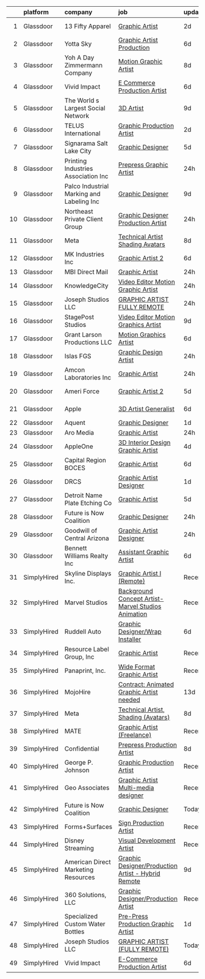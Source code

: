 

|    | platform    | company                                    | job                                                                                                                                                                                                                                                                                                                                                                                                                                                                                                                                                                                                                                                                                                                                                                                                                                                                                                                                                                                                                                                                                                                                                                                                                                                                                                                                                                                                                                                                     | update_time   | location            |
|---:|:------------|:-------------------------------------------|:------------------------------------------------------------------------------------------------------------------------------------------------------------------------------------------------------------------------------------------------------------------------------------------------------------------------------------------------------------------------------------------------------------------------------------------------------------------------------------------------------------------------------------------------------------------------------------------------------------------------------------------------------------------------------------------------------------------------------------------------------------------------------------------------------------------------------------------------------------------------------------------------------------------------------------------------------------------------------------------------------------------------------------------------------------------------------------------------------------------------------------------------------------------------------------------------------------------------------------------------------------------------------------------------------------------------------------------------------------------------------------------------------------------------------------------------------------------------|:--------------|:--------------------|
|  1 | Glassdoor   | 13 Fifty Apparel                           | [Graphic Artist](https://www.glassdoor.com/partner/jobListing.htm?pos=124&ao=1136043&s=58&guid=000001831bf28a6d9d6555ea29ccbc69&src=GD_JOB_AD&t=SR&vt=w&ea=1&cs=1_1720d9ca&cb=1662621223875&jobListingId=1008119157105&jrtk=3-0-1gcdv52kg2jq4001-1gcdv52l1i3b1800-338eeb4c910c6ee6-)                                                                                                                                                                                                                                                                                                                                                                                                                                                                                                                                                                                                                                                                                                                                                                                                                                                                                                                                                                                                                                                                                                                                                                                    | 2d            | West Palm Beach, FL |
|  2 | Glassdoor   | Yotta Sky                                  | [Graphic Artist   Production ](https://www.glassdoor.com/partner/jobListing.htm?pos=106&ao=1110586&s=58&guid=000001831bf28a6d9d6555ea29ccbc69&src=GD_JOB_AD&t=SR&vt=w&ea=1&cs=1_4fba8f82&cb=1662621223873&jobListingId=1008111191652&cpc=B576E40E3A51D23B&jrtk=3-0-1gcdv52kg2jq4001-1gcdv52l1i3b1800-1df08da2a602082f--6NYlbfkN0AY4guaBc_odNxnJHTncvfwFu86WvDwtbc_K-gSZc1x5NPDcKz_OCFYfMJhKgLr49Gmr7utCPM6ZXPL8ZqpICZgWKNKvMuh_9Ll_aQV8mwfGJdMINyHY2DeaDQ4WSgowsfQ_5y69jAmMEADRjAvO8rHKy9nL9udzcpXx-gZT3C4g_3Tyt0q7V3BtestkVveP0hABlD7iflmk5tNR1pEop-6C2HlVsLLBzfjasxhnk91k_QBFewpngyeEWke4YeMzqAR4tphE0T_OdquTTXo2LbC_yPkTF5NtUO8FxEoIVCD3y_QyRJ76iisjZBDpfxXT3sbU_qn7qIc8ioWxZpMbO9u--Jhn_Pq7hLx84vcjPbYojgG-R4FMlSlDha05T-vzq3aH63IVgmGdM2TYBFP5THNSET2O9sBJxLQqSfBdu3INFOcULUHvo04P58PTpV19xUfrEWaD7AJ4wU3D_HsRKGzBfeEsPu45apguMuuoCvGOAGFT_6_wQZm9ocFbl4XkOovMZ-iH4fAug%3D%3D)                                                                                                                                                                                                                                                                                                                                                                                                                                                                                                                                                                                     | 6d            | San Juan, PR        |
|  3 | Glassdoor   | Yoh  A Day   Zimmermann Company            | [Motion Graphic Artist](https://www.glassdoor.com/partner/jobListing.htm?pos=118&ao=1110586&s=58&guid=000001831bf28a6d9d6555ea29ccbc69&src=GD_JOB_AD&t=SR&vt=w&ea=1&cs=1_217619bd&cb=1662621223875&jobListingId=1008104450000&cpc=56C4EA4A1A191A49&jrtk=3-0-1gcdv52kg2jq4001-1gcdv52l1i3b1800-d51fac1d690b7e00--6NYlbfkN0Ae6Qmv8rNb3d5rEsMPL_plhvilYeiJERi7JqghURwQ9bq2mHgMGRGP2iYP1nqVQ_AcuO8YB_ce7mvR5T2LH_9Zr-f5wtW2vKfcumYr7VOigM5um3n2l2sXwckjtNlLSoI6uTsLXECnyJT5AzXLxrVsmtwhl1j5tJ-9PK4Ktv6HI3qwtZxF0KctSd1PTnJsHivxFcROfSiLpUzSZrFl9LuhwLVv8nNARj1U1oRa5m5pUACGiqiXPdXc2YdZ5D4LNH-8qhwlF3xU2jiTRl7Bz4drsZzNVww1YeW2SifD9_Pja224CQ48qI2ysqudNfeuDJoX_TxvaR-V6gimQzluGElxdOcu2cVTiKZuYSUn2LbSPhpVw9eT52l2Xo05EH2ESS8EMdvIjBmCxM8qQ6xcEkMIHZY9cfA3U5vqrlm8GUL25R-0ypVTVs35fTQ5ej-dxHxO0XEgVYZYcN2ENcqDxhAcHuFKl728YooUNZbCr8rxwA%3D%3D)                                                                                                                                                                                                                                                                                                                                                                                                                                                                                                                                                                                                                            | 8d            | Remote              |
|  4 | Glassdoor   | Vivid Impact                               | [E Commerce Production Artist](https://www.glassdoor.com/partner/jobListing.htm?pos=115&ao=1110586&s=58&guid=000001831bf28a6d9d6555ea29ccbc69&src=GD_JOB_AD&t=SR&vt=w&ea=1&cs=1_30d8527a&cb=1662621223874&jobListingId=1008111643687&cpc=B570179B49F70162&jrtk=3-0-1gcdv52kg2jq4001-1gcdv52l1i3b1800-e1b27191c5d2c043--6NYlbfkN0Ci8afuDq6TBVV_gNTAvMyDceqWc2qfNnmvqrxCCqZIPikPTv7uB7bbSO0jjcGIjTf_ezqQRpiekaT5ewhlUTFXhjj1huygv2RiPc3HioROm7HgUS5K5nqXl5gfuur8mZYLq16ibin3q819ys4-pjHGangwHjxjqi80f5Vw3K7Eiohf1KHei1O7A5zqn8Zi1ePoTGzVEIejzcxS9sEem8P2dSsif1smwFemeHWX4cl3htw0HtBkLO2ufMMZo2Um65FLqzFNCtdj2jqjNo7Y8xNGPntp4dm5Z_TGqNPb1iFksTkrOXTCI8Kn3Lh4ViXkct5Vh5QmSCU3cd_Q19OctCcqxaJVBWsWfNsIXas4HAS0DVqJ-jfxmuyOPEbzQxCTeKnsBWspbjha_V5mvmOIM-vl1jXEKZYAPXghffxy_wUDrHknwIl6CHS4SvsiKA4a-B8kic4T71owPi35uYsjsNS63cn9yUrVJfEDKjJHAZnFaK6MYjFO_B1Vm_wZ0l6fGxVexaYWethiwkcGRkFbS1I2VkzRY2Q3lOivnBYoGK3J7Z9iS2ggNFCWYBwfoMt_DS9rAVdt76u52HASG72FaXYi_D-I4IPGAIjBI8Gl9zlPDGU15Es9nK0f)                                                                                                                                                                                                                                                                                                                                                                                                                                                                                 | 6d            | Louisville, KY      |
|  5 | Glassdoor   | The World s Largest Social Network         | [3D Artist](https://www.glassdoor.com/partner/jobListing.htm?pos=120&ao=1110586&s=58&guid=000001831bf28a6d9d6555ea29ccbc69&src=GD_JOB_AD&t=SR&vt=w&ea=1&cs=1_7109da80&cb=1662621223875&jobListingId=1008101832019&cpc=334ABAF5D42DC775&jrtk=3-0-1gcdv52kg2jq4001-1gcdv52l1i3b1800-8fcda0edc12eaa9b--6NYlbfkN0DSgjPPcnEdvoK3uuxfISLALE6pB1FR7YSHOr_tSg5_QGIhoz_2VqUepdcKLBLI_zQ5vW7COe9b5mlnVXQPZh-LCDTWvpcID5VL-Y-dck3OFKxyxzH8bOfDIUENNU8cHnxMEbimO4vZSH99drUQuM-N0RdNfyWkpSpm1sBW4nersKwSm9JI8Oo0YyWkbIkcQ1u1DFfGcPChB8NEh0tMo81KjVYsydMFG62oc9pq2R8A7-qPIv0g6b3OlVhALKhMqoV8wlFyRVWFT1dpaKIFbI41KjisXuQDr61hJmt_zLjtZ5-hrHlE-iKBPJdpEgdx-cpCNM8GOC5G8onYjjSEg1-MuH27ROrnvAkiR4NQXqcGHt723CQLLjDfuiRTyFyZyPHDTbxWBGQfxnBitWVcZ9e3ScRD8bSFZtKw8VacYCVJT9mDPoMB0APgiUfgHk_JCeVGT_cZen5HzmTqFdgoYz_PIupPUDhN9VJDXji0DKhK9lNHMdNJcgEmKYBOiJfg-TazfXPp32rP3doIy-X4zKNz5oOkoftJ3mOWM7wut2w4yv7dIJQol0ZTNxNja-IZTOKkG3jVjtwETEHoNdfMeR8u)                                                                                                                                                                                                                                                                                                                                                                                                                                                                                                                                    | 9d            | Menlo Park, CA      |
|  6 | Glassdoor   | TELUS International                        | [Graphic Production Artist](https://www.glassdoor.com/partner/jobListing.htm?pos=130&ao=1136043&s=58&guid=000001831bf28a6d9d6555ea29ccbc69&src=GD_JOB_AD&t=SR&vt=w&cs=1_af1d12b1&cb=1662621223876&jobListingId=1008118843738&jrtk=3-0-1gcdv52kg2jq4001-1gcdv52l1i3b1800-dbf9ee7e1128cb83-)                                                                                                                                                                                                                                                                                                                                                                                                                                                                                                                                                                                                                                                                                                                                                                                                                                                                                                                                                                                                                                                                                                                                                                              | 2d            | Austin, TX          |
|  7 | Glassdoor   | Signarama Salt Lake City                   | [Graphic Designer](https://www.glassdoor.com/partner/jobListing.htm?pos=112&ao=1110586&s=58&guid=000001831bf28a6d9d6555ea29ccbc69&src=GD_JOB_AD&t=SR&vt=w&ea=1&cs=1_94126268&cb=1662621223874&jobListingId=1008114174236&cpc=34670CD602BE5E55&jrtk=3-0-1gcdv52kg2jq4001-1gcdv52l1i3b1800-cecf4f24c97a568a--6NYlbfkN0Dx3r3E47sSe5bB3PIy1uzBZvlB7xy2NhfhZMlxQTsxrNa0Ra0TjSXsAIHMynW3ojbl-vVFZE0kqg7VpbAuu94aaz1JpFObjE2DQVvYhk2b1GIC1iBHVRmuOTkitz0ve0NK6LjRi7bHSXkW4ju5Gc84TN82Nn8x79NvOqLnSKjl_bfFNCPSm6bAo_KD8Hxu1jnRJjwLjO7FSvTq39Anw1QqQ6rFXLVQG7an-t4wC178_TwhBs-xK81Z6amOBK7tk3KcKTvZLGDYbi2_ESJiVOh4WcCSpp2lzRAzLw3DTJIR3Ai_5WN8noTtN6APRm1X8vUwd4-w4vowuo3DOkC98cvbuYB6mIHeyKOMOwWh1hCky5mpVJ_u6Z6gywJ63WXdH5HfePu1M4kWmmX7COrKBMCK7IYI13EG_AvbAArUKHd1T0ijyAG5WsTXBeseYRA6WuV-OiChq4DU3V18QHVtE_nl0BaBBhVOvnsYH-xUWlIG6sG-pow3XUI49G4_u-Pg7KM%3D)                                                                                                                                                                                                                                                                                                                                                                                                                                                                                                                                                                                                               | 5d            | Salt Lake City, UT  |
|  8 | Glassdoor   | Printing Industries Association Inc        | [Prepress Graphic Artist](https://www.glassdoor.com/partner/jobListing.htm?pos=126&ao=1136043&s=58&guid=000001831bf28a6d9d6555ea29ccbc69&src=GD_JOB_AD&t=SR&vt=w&ea=1&cs=1_26255a3f&cb=1662621223875&jobListingId=1008123922395&jrtk=3-0-1gcdv52kg2jq4001-1gcdv52l1i3b1800-17e391ab63b88be0-)                                                                                                                                                                                                                                                                                                                                                                                                                                                                                                                                                                                                                                                                                                                                                                                                                                                                                                                                                                                                                                                                                                                                                                           | 24h           | Carson, CA          |
|  9 | Glassdoor   | Palco Industrial Marking and Labeling  Inc | [Graphic Designer](https://www.glassdoor.com/partner/jobListing.htm?pos=117&ao=1110586&s=58&guid=000001831bf28a6d9d6555ea29ccbc69&src=GD_JOB_AD&t=SR&vt=w&ea=1&cs=1_9f913d9b&cb=1662621223875&jobListingId=1008101319891&cpc=1160948BCBA38B5B&jrtk=3-0-1gcdv52kg2jq4001-1gcdv52l1i3b1800-4e888512154ed5e1--6NYlbfkN0Bp8SiCRW88Dfmv7dLsUyq0UaiGNQJT_rgY7A77UoQoU_5l0bq1uY3US1Soy6W-dRh41_H0bYYV5iC5Z5j51mXGkNPLrfNPRF8Wt5jBAd10dq6p0E4RX-yohuT19Lub_IxzUPVXZ6JydINuTGe9Aek1pkLcBWvzadqrTnSgMVTuNjLHb4VvsH3pjfxkAnpTZDSycPNiVHReoZEhjYx3s6GbFaVHFb7DnY-YlfRPfGgA9W8tz7FgApitop0DrlCCBwV2JpiX-ExcjaGxF8bcJt5YaFIbfXoVesAGFR2zKvj2E2yR4e2Pelx34toImavxHPTTkdJAiTa9vxUo_EWA05ykLWn7n2J4G_lpNopJ4V5tPfD-STSITMNmzvTYBBaEeDP785XHsX1MFnVNE93EGl4b4-uccl_b6L_Q6rEWBiHWHy0-UTOiCY_6uJxf4jEjjG4IoAexM-UJeliLg3GbGTvNNofXrah-zpJfTgw-zplaonn2tuPY_4KureS_v1LbgZo%3D)                                                                                                                                                                                                                                                                                                                                                                                                                                                                                                                                                                                                               | 9d            | Omaha, NE           |
| 10 | Glassdoor   | Northeast Private Client Group             | [Graphic Designer Production Artist](https://www.glassdoor.com/partner/jobListing.htm?pos=109&ao=1110586&s=58&guid=000001831bf28a6d9d6555ea29ccbc69&src=GD_JOB_AD&t=SR&vt=w&ea=1&cs=1_62ca5438&cb=1662621223874&jobListingId=1008123605322&cpc=2F9DD8B511C89582&jrtk=3-0-1gcdv52kg2jq4001-1gcdv52l1i3b1800-21cab00d061a75ee--6NYlbfkN0B69a26wrWQUeZrltrW3PplXj9fPZ6tWLxtoNREqkW3KRvgRClBkW0-iowyi36XDLE_skuiEmuHa0UjZKrS-fe6M2JzEoFFzO_uBMg30od3NXiMf4e3alxbADUlWX9lQVW1IhfcdNDptMfJ7JCRs5alXH__4vkzuKi5zvqO3xSjk2xVZbthRKibyA3kAdReGUxg3FmVyDG-bV2Ps8T4lDoCXJV58VvopibZt6D4HpSzyDs26gGsOCsdeZjIkIugDcGFIYRsirP0nwlxyL8ZFERXNZqa0uHORfXbppPVbiw_7GpPpVQ4cjVGUb2zVuruiUmyZeqdNsJD0MfoG5oN2FCZSQIUq64G2Vx9mDko-QmFoeiBQoHFmbSbYoIAen7MGBLS9N-QfeANtWi4sZZHcQith5uY-f-GqVlQAkhlcI3RItPU-_1WRvpUce39cbLCkOgOSDto08bI3KmBxD5WZ-Hzz4UrUrFXaICfn3whdhYZaUdBtzk6_Z7Ci8nUuo8lcOo%3D)                                                                                                                                                                                                                                                                                                                                                                                                                                                                                                                                                                                             | 24h           | Newton, MA          |
| 11 | Glassdoor   | Meta                                       | [Technical Artist  Shading  Avatars ](https://www.glassdoor.com/partner/jobListing.htm?pos=110&ao=1110586&s=58&guid=000001831bf28a6d9d6555ea29ccbc69&src=GD_JOB_AD&t=SR&vt=w&cs=1_b97484fe&cb=1662621223874&jobListingId=1008104919858&cpc=F5E96E35A1725171&jrtk=3-0-1gcdv52kg2jq4001-1gcdv52l1i3b1800-f15d80185ea8b6cb--6NYlbfkN0DYl4UJW4r1Vl7FEn6T9F-rD9lpC-0oMJVSiWjK_MGUd8e8cHXcpv6KPyjLHZEfqkWmIihMCJXc31fMADfN0gJ7IUkPxhTp1nyQtrbvzomRIl047Bd7eGennDhYyBKwa6LFWtvklSdcE7P7hOAfvItVNb7U6znhKcTIS6fI4UQgWLG352V_IizaADTTqeeBU46CHtIxToHsstQRW_J8VNr0x6ENYiS80j2sVY-YJCq1u11Ve5nFFQe680V2OPIsPPxCkX-xrWl7rmW-kstQpNvWVsjLh9_WWA3MAB_rPkYEeLDSoNQP7TR8LkdiS5-OcATXJjA1auuGLBqQDVA-9QN1s-647njO7VcFHWa_rNNLQEjWepIf4YBgMBa88JLUEXuyeqW2TzasFxewE-4DbSZceaaJ6Q2cWs81XSOpEVEp3V0NzsgSTVS4VEXzLFin1BmuP0Bd_psgyL1tkuY7-Ap0XSTlpR9fD31NUI8nxWb-y0CeXK_PYG0h_HCuQXYUmL6eTijcOmlqwqHKe5rL_E__lRRC-1i7q02R_a6zt7pzzdxqn-_WoaZPqftTiLNGBioNgip8cck3Is9BDHAorgbneTxfbJCt1FymyqZaDLyK9OmYhGDDZfJqWKf2bpeCdIwVtKFozxaDeRbj61Wp2_YxWzCPLhEE5S7t78J0gLCsQmRBN1IAI6J4Gq1eKn5XA_wKYGilsEZZ_RYHL9oCRKCW_LcYBE6OEgOnMXcen9in4n8kk1pWPg_3nx3ip5quqLljP6CV16LC5n7u_GUrreiSGIpig-mD031me4A1zjc4kHUP98XzenWv3cfF97UJAF6wRg67z_DlA9ZEyoPVnqKQcy5hA_e7ZJjP536C3Rg2gtjP-eZttznPIQTcRGo7NxvYrW2clBnNjLtuKd2mZWu6nmrCpQAjFSv6IsX3dqXkWRnTgbGGtrgDpToXDZEl2G5GIaw4L5scbtD31x4oR45zw-g91YI11f9tLTr3JKAA1CkZWpdRL913Hr6iVRCG0xKU_H3RtIeXQsSVCNvxRzJogU3xOjRM3cgBbfAwxro20r4GkSJspLeoJXzOUKicedA%3D) | 8d            | Remote              |
| 12 | Glassdoor   | MK Industries  Inc                         | [Graphic Artist 2](https://www.glassdoor.com/partner/jobListing.htm?pos=127&ao=1136043&s=58&guid=000001831bf28a6d9d6555ea29ccbc69&src=GD_JOB_AD&t=SR&vt=w&ea=1&cs=1_7b0db01c&cb=1662621223875&jobListingId=1008110344747&jrtk=3-0-1gcdv52kg2jq4001-1gcdv52l1i3b1800-0441de00d072f097-)                                                                                                                                                                                                                                                                                                                                                                                                                                                                                                                                                                                                                                                                                                                                                                                                                                                                                                                                                                                                                                                                                                                                                                                  | 6d            | Pascagoula, MS      |
| 13 | Glassdoor   | MBI Direct Mail                            | [Graphic Artist](https://www.glassdoor.com/partner/jobListing.htm?pos=129&ao=1136043&s=58&guid=000001831bf28a6d9d6555ea29ccbc69&src=GD_JOB_AD&t=SR&vt=w&ea=1&cs=1_da960658&cb=1662621223876&jobListingId=1008123345535&jrtk=3-0-1gcdv52kg2jq4001-1gcdv52l1i3b1800-c7bc5974e208db95-)                                                                                                                                                                                                                                                                                                                                                                                                                                                                                                                                                                                                                                                                                                                                                                                                                                                                                                                                                                                                                                                                                                                                                                                    | 24h           | Deland, FL          |
| 14 | Glassdoor   | KnowledgeCity                              | [Video Editor   Motion Graphic Artist](https://www.glassdoor.com/partner/jobListing.htm?pos=101&ao=1110586&s=58&guid=000001831bf28a6d9d6555ea29ccbc69&src=GD_JOB_AD&t=SR&vt=w&ea=1&cs=1_d3bfa996&cb=1662621223873&jobListingId=1008123519300&cpc=B076152010A3B66C&jrtk=3-0-1gcdv52kg2jq4001-1gcdv52l1i3b1800-b26354e51d75ccaf--6NYlbfkN0AS3oPsAAmCngCu4U51_2RxXyfS7TdWOFtWPOafNW52Iz1HeQVGuvsYZmcLauS0PyVW4lgJpvKzxKIbNEymSlDmKdhaIjL6iq-pvlSNDo2tmYRGOTHfjqPiZQkEgbsEukmL8wzEsM3b3nIvuF-27C83Fulwm93aLD7pPLqHgcefnVKGDpVkR0PIDyWk7AQfIiXEdiO_0ccQvgxXRa1GykBWW0f_OhBGr802LrEgBO_9J6oL6xttXBjsnCgM-T-VxxzNsF532kydaBTeWGiY9pvafeDKhlxyu85zItNhDz_vysDydCHWvfoPWiY9zqhB5TwuI5Wcu_RrxvV6aVhDUGcHJectumvUGDzc6TtY8arqxaRdSkbA-nllyHz6UmUpNPvx2y9KWTTV9_70K8dr08TBuaFF04SXmjOwYx_rHhEL9pq3AuE8ybV7HCPiGviBOWaKVKlV_JeOrvZDKsPbb1-AkpeQm8Wf-HacMuN8P6pr0nLEMmnZvPYjhAJ05bkJP5M%3D)                                                                                                                                                                                                                                                                                                                                                                                                                                                                                                                                                                                           | 24h           | Remote              |
| 15 | Glassdoor   | Joseph Studios LLC                         | [GRAPHIC ARTIST  FULLY REMOTE ](https://www.glassdoor.com/partner/jobListing.htm?pos=122&ao=1136043&s=58&guid=000001831bf28a6d9d6555ea29ccbc69&src=GD_JOB_AD&t=SR&vt=w&ea=1&cs=1_d23be8e4&cb=1662621223875&jobListingId=1008123989400&jrtk=3-0-1gcdv52kg2jq4001-1gcdv52l1i3b1800-103b829d989187bb-)                                                                                                                                                                                                                                                                                                                                                                                                                                                                                                                                                                                                                                                                                                                                                                                                                                                                                                                                                                                                                                                                                                                                                                     | 24h           | Remote              |
| 16 | Glassdoor   | StagePost Studios                          | [Video Editor Motion Graphics Artist](https://www.glassdoor.com/partner/jobListing.htm?pos=114&ao=1110586&s=58&guid=000001831bf28a6d9d6555ea29ccbc69&src=GD_JOB_AD&t=SR&vt=w&ea=1&cs=1_ec3dc68e&cb=1662621223874&jobListingId=1008101509621&cpc=3AA3C13EDDBAE8D2&jrtk=3-0-1gcdv52kg2jq4001-1gcdv52l1i3b1800-582dc608573b5296--6NYlbfkN0CzUdsvkP8Xb95IHE4umQYnm_9uPyByuN0TmdjqU6WOniGSapbsoPRC7yPoecsIlxapeyi8cfhH5wuydtmwmA3tBxpcqhdlU1R1FWQvCEwIfd5WCYkzDcqjMDqsy8MYBEjAA55w8J4u8KG5Ro3e9qKB-WpNMg-Zpj0ZyIyvDMbUH-Rr6U0DArBcTXWeOQ6PhXX46GTz7s56gn_eyqYdLDzz0wqQWxYbQarBj-vHlXf5f8qVww_urKAILVR-nFtRfiGJ-179ChkeLTgDOicvdmDMSIs1W9FLzOa0EdVVMO8rNJcMydDJJowWf266g3jMhGaYLmme_MRphoqoulL-0rnZhednC0BpYKnl90EpcyxlkRfmQL-lcp4e3fzj7nWHRXXC9iQLYD606lcmPjpZe1uTg4omFJzAoXVyK4Lo1wpZY9TFl4AYad5SZg8HAkHCw66Rhtp7WopLFjy7QG3zOHvqR0Skt3EHc9ozrvHyGSjR91UupNE3A0ftJUdzuHl9Yq9RN3O8LgyAbWryIxQjslFT)                                                                                                                                                                                                                                                                                                                                                                                                                                                                                                                                                                          | 9d            | Nashville, TN       |
| 17 | Glassdoor   | Grant Larson Productions  LLC              | [Motion Graphics Artist](https://www.glassdoor.com/partner/jobListing.htm?pos=116&ao=1110586&s=58&guid=000001831bf28a6d9d6555ea29ccbc69&src=GD_JOB_AD&t=SR&vt=w&ea=1&cs=1_22a84adb&cb=1662621223875&jobListingId=1008111454161&cpc=F41FEAB56D215062&jrtk=3-0-1gcdv52kg2jq4001-1gcdv52l1i3b1800-5e29d584a584787f--6NYlbfkN0BSBS2CirgMVZwgtbCv8gu1SBRnAnro82jSX6S-53mZbgGFrqRiVZyeCXdRrp8VxFPPHzdh2ZdUyk_dl-dUoISKf61tSCRKMaWVozqdEpDqEQNCpAlXG1KxaX1HOSasYO-XdqCa81OqlU8tGU9WPwDk61RgXaq0XvxDd6I-Xu-QNOYXtDUj-1RN37iYK5sskN1mSvlPxQX22OOalHzsGz4AEvKc80CYRKDkV95RgGpwc2GCKMGzP7B8igZsk5SSUVeShYCwyOXR0Ez9YCbkq9QBB1F_aCMfoWqg5CSUCFsMyqRH3DSTBMKNdndcK6DmIk4OVbhKFwvmYgBDhp_Id0_pC-LU-dBqtvUOSTJRPks922p4JHHJtT9VkabB8QQVFk5rGB0Q7kSY1Kl59HC5W880_a2aSfaYEhuq7Dpas2vp0cmyPxZKYNZUfokjXkjz5Du1Yt8cxv9M7DYYbWadIVEpGGTPut1PhDBVmmSMnt1LIyJJIpifFIRa)                                                                                                                                                                                                                                                                                                                                                                                                                                                                                                                                                                                                                       | 6d            | Pennsylvania        |
| 18 | Glassdoor   | Islas FGS                                  | [Graphic Design Artist](https://www.glassdoor.com/partner/jobListing.htm?pos=102&ao=1110586&s=58&guid=000001831bf28a6d9d6555ea29ccbc69&src=GD_JOB_AD&t=SR&vt=w&ea=1&cs=1_e8af5eea&cb=1662621223873&jobListingId=1008124504163&cpc=F583A5AE0DDDFE3A&jrtk=3-0-1gcdv52kg2jq4001-1gcdv52l1i3b1800-6f00f2ade0815f70--6NYlbfkN0ACTeRvGRFS6hadW-07x_K1RnsIE8OdH4tufuZ5eRAiXsy0w5YibZOSRfMpMPBm7aK8aXmGEDiVLf-iBokBw3Fx3KhGAtgZv-aLHEEMABGZ3JffrIHE1EwAQoKk-OabfcPbpt5swxehHUbxaIK3LqtYMEnyEHpb5ztQQp4_IKqyxVTHfGQdHDDLxb69oMP5JLqdmpLtRzcQhET4R_0y6ZDCIIzBEoTGDKW3ZjUcfSRu98m4LTZyto_3XICiUrMRJ3cnw6jmKg0SY5DMA4IcBxzifxH6sqUedrNDI59DaH9Dg2ngZgfwtTZxEnmVf0xhqnT4KI7Ch_pTsVwXn-fDjPhgfkWQiYMUkJ3dgsAEzDYj4U7RckxZyjW5n4qOkNq_2GK6kv0rPFXUmm0XaVDb0yN3jx27hNrqklMF0tuM_3di6vChJz0Z24vdOpEClZr6OtNl_fCrn-ZR9bQDwRWZUIUld1L92dJTJPHlAtX5Blxh-Jkl8O8Ig87w_w4Al0Ox6Lk%3D)                                                                                                                                                                                                                                                                                                                                                                                                                                                                                                                                                                                                          | 24h           | Lancaster, CA       |
| 19 | Glassdoor   | Amcon Laboratories Inc                     | [Graphic Artist](https://www.glassdoor.com/partner/jobListing.htm?pos=103&ao=1110586&s=58&guid=000001831bf28a6d9d6555ea29ccbc69&src=GD_JOB_AD&t=SR&vt=w&ea=1&cs=1_df83b42a&cb=1662621223873&jobListingId=1008123305855&cpc=217C45A42544DB93&jrtk=3-0-1gcdv52kg2jq4001-1gcdv52l1i3b1800-9e663b46de72155a--6NYlbfkN0DJwB0Q2dm6QE1yk4nBLYKKG32jUT7Yf6xHpZpy7ruuj78TZ5-qBZTztvHYbplrAlsxPKbuhziBlDpXa1cbY724-JoUFI13pStq8fqAWu5msht-iGdprq-SkSG_FB6opbfcYRZmsjjYe6h8P46ioBcO5CEtoIJGDHrlKYOQRBxI23uibAWW1FqK-CXvSv2F_F76wt8E03P3X19jP3kNYxEW5PVk9a9XPFA_7TfQCn12X-K7goPkJp0cZZxg4rloymB-r5FaOLrA2UddfDoEu9GlUBLTBlkIbYEViDHupdlFqeylqjwbThneJGFZmpib6DCUM2E-BAGJn3ZCmThtpjJ2dF_7DvZJ_ciQV88Krfvyp2mULuk8Ea_VgIFqs6A3yOG62JUrO7T13dqzYw21Gx8S74n943-P9z-18d-FBKzO-_K5xliOyJOW5HeUoJ-J7VWzpoKnwIZUWpRymsfNBiWDoA2Z5pjHb6xrM6pTRNEXIy8oHPVT1cl2-eMy8GaQMRO_daqdRmZQxA%3D%3D)                                                                                                                                                                                                                                                                                                                                                                                                                                                                                                                                                                                                   | 24h           | Saint Louis, MO     |
| 20 | Glassdoor   | Ameri Force                                | [Graphic Artist 2](https://www.glassdoor.com/partner/jobListing.htm?pos=113&ao=1110586&s=58&guid=000001831bf28a6d9d6555ea29ccbc69&src=GD_JOB_AD&t=SR&vt=w&ea=1&cs=1_b804eb8e&cb=1662621223874&jobListingId=1008114112339&cpc=A8EA696C92E7776B&jrtk=3-0-1gcdv52kg2jq4001-1gcdv52l1i3b1800-d81e1589d334278f--6NYlbfkN0DpPlJ_23-3fOR3_mkZP_NZwjEXxuQTGmS4IT2BR0t980EV7FhsYW2pxYjAWlFIpFbWTf4iqq6p4jwwCSTG-_DFzC3FfQyGXgicOZZGFPNXoOz4NaT_j35tdsmza8tKPTcKDPb6Z7GfMqYOGg9DPBitXjbE04mW9EQJ-1B_cD5WfPs7T1po57F2X9CAJo_bdiSYQYPHoONZqliXV1VsgEB3knZEMf5_rXo26kSuX1VVb_aicQ1dXV79X8PHkHUJnUdWt4fuAs_cIhhvfjvwJHpHwF_91bsq47hh31VbD9tljPxakNmX4w72M92wAFBxwP8YYjav7MPH4TxGAlyb-G4WK9wBRga7HE-wtyA4Q4GGApVGmWyN185950afKkDfeMn8j6cqOdTT0VWF7YYJrwH2xW4Yb158vWq4cuuvy_ZTwT4ClPUXfG2DXysYhLnUdlX5fYc7SV4rWzWAUrITp-Ec4Fa7KmC1byJ5XVfrP3ypuVBMVRhfXrlPtRGpWKn_zPk%3D)                                                                                                                                                                                                                                                                                                                                                                                                                                                                                                                                                                                                               | 5d            | Pascagoula, MS      |
| 21 | Glassdoor   | Apple                                      | [3D Artist Generalist](https://www.glassdoor.com/partner/jobListing.htm?pos=108&ao=1110586&s=58&guid=000001831bf28a6d9d6555ea29ccbc69&src=GD_JOB_AD&t=SR&vt=w&cs=1_8ffd2c54&cb=1662621223873&jobListingId=1008109245316&cpc=8795CF9063CD573D&jrtk=3-0-1gcdv52kg2jq4001-1gcdv52l1i3b1800-d784ba83259f09ea--6NYlbfkN0BvKrLyj5gPmtZO9T8euul8TCxuuKNOtzRJOomxnwSEodTz2Bc-sPZlt2Zgji_QUXGVpwHf65rtEzUPvsInAakSYAvXtNwrGawWajzblR9KaYluJgpvGJQYHK2Kud2q971ApA8xkG0mvc0tqLWOduEoH7jYY7M1INvGwX1IM07wG_bsOKLbK4niIYs7JzW0uUhnm9NiE3Y0mBKmVqTCNwrHiEJReTToPTRN5Is1OTmkUZ5tI3EfQsx8pQzhyqh8Y2AwUp4a0Whmd7Ztth4WNN9o45bf1MAxXOSzl5axjozQG8HQvNyjxjgSmso8h0wjgMqYEPkZC61DidiGzv__Bkqi7k3hOuC8KMnGgdZcBJg9gsOxfOHgFsV0pAWvxXqRaGOTKmUHBiXn1kfOfWb3M7Q2NW9WQJh3MW9gKfu0rGrR0UE7mS2dv1y7mAxMFGWdetLSmOAWRp8wv9h50pU9ovSGtOgKub7KRkX2tJfPFgz1WYUSV3qKUd33Hpv6Oyerj5g85dBeckTaqwQiPMo0MXo0TPeL4mQzYvlyc3ZgxrFP226QU9v5GoM1lPLw4iYFMc0--qne9wOrqsxuIWnaIJ_bvA9Sn2MBYofXEgOZ7sOJZGXUgT_wGUdhO6sMmknWJSwVVYNCB4PxcG5WY5Ft2F6Q2EAio0YZ5d6pAnAE5n9nb2Byd9Ve8JKWyvVHwm0ORrT81FrtdnE6NzUjnpnVo2MUfiC7-SH84FoJwZzfPashRdsjM3KyMiioIbNMxzn3Oz012ngGS5lmjcvnaTTt-oJAt_oealCTuCdfyiv_uHqIdN7U2VSQA2YN98KDNfO4F_f39YZ-rRAm979CzQW3HuefiZJxDxy_UMToLdlpbn3ynofYkOF1bBZVU5DUyFGJFDfMVrkShpU_JEzeDwqaQy9KVV3EZ6CtZqy96IliIxbV69MHpFf46nrhSaE91QUA8dU%3D)                                                                                                                                                | 6d            | Cupertino, CA       |
| 22 | Glassdoor   | Aquent                                     | [Graphic Designer](https://www.glassdoor.com/partner/jobListing.htm?pos=119&ao=1110586&s=58&guid=000001831bf28a6d9d6555ea29ccbc69&src=GD_JOB_AD&t=SR&vt=w&cs=1_c11d0050&cb=1662621223875&jobListingId=1008121287491&cpc=1FDE87803EF93CD3&jrtk=3-0-1gcdv52kg2jq4001-1gcdv52l1i3b1800-6721bc3ed35275ca--6NYlbfkN0DMrcEu7yrtATojKJA7cEzGQ3FdRGWLh0CZQInL4ECGI9gD0Wolx9R2v-Aex0-GK06a35smEamgRtBssw3f9sNAPbzJwu2x1Toq3bFi6cSy3R3mEnvwbxPgG0g0A7-1JUaa-Uvg2QVwji2K0elZXkuerDFd6IIQXTX5YNOPHQOLNY_5WYclWMUisPDgMsu-fmFjw4gvpiL6OBLfeDSJfYkm_twzY7Fjo9O4X1YejpnnFWuZmUlyPyqi7TdC-xJQP17PxMWIgusUYBhbJIR0RBd3IeMivfHIK9Bl4Rz8-0G4_6GjAPYuHOHMXFix6cxFWBSUAw9GUdkrcjuulMPEu0qo3k_tC8fRUWLZKONGqRen0nSdTrEalA6oNpphOP08PZbT1xVSv3SB9CE46-XDYHmYTSfdBDv1EOWhZxOlhz4Uda1rTWhtCaNQPt3WPqtQ6-APovStBUVEjA%3D%3D)                                                                                                                                                                                                                                                                                                                                                                                                                                                                                                                                                                                                                                                                      | 1d            | Atlanta, GA         |
| 23 | Glassdoor   | Aro Media                                  | [Graphic Artist](https://www.glassdoor.com/partner/jobListing.htm?pos=111&ao=1110586&s=58&guid=000001831bf28a6d9d6555ea29ccbc69&src=GD_JOB_AD&t=SR&vt=w&ea=1&cs=1_4c52c3cd&cb=1662621223874&jobListingId=1008123173943&cpc=07D58528F3898F33&jrtk=3-0-1gcdv52kg2jq4001-1gcdv52l1i3b1800-320b9afb178f0fe1--6NYlbfkN0A953Z9EfJZc5Z9y7Wb0NkuJO-5BBnqXCJSieP3bN3oTxAO8dGQJw4jjTTycb-uaEyNJ2C94sbWW3n75MvuCygPuVey8eLy-tqm9HpAtcAKC1oHeV3eBqxj-XcXJVy7sfFVJAkDB0NdrA677IpzP4QwqXzw3z2hpuxQs8MTB7Y_sasvfxlO_137CjhcczYGJKvwRJ4OwklJ9rmesE2KpQD19g51x1EgIqeRkwRk2CkXNYhy85b0BklK3duA_VZVWpSWYwt1vyaMrEd4SAZVpSErvLylX3PSYr6vEcQBS38TkAfN9uJlfwG7wi0n0sPcfHz4WvkWGeUd9dyVnVKG96Raj0W45NYBrLVeP6-rcF-A60z82UoXieXYpsKenX64uDt-bkeqhQ72BBGcmIJ6H9_Y7c20q0UQJpXb_QRy1SF_dYKEZv65F8MZWA1Y_Ubg784idF6AdkNsTww020-RW6VmkdBoecXYRbgFGCb_PvI2TyZwymTATfIZJjVIM8UPLOk%3D)                                                                                                                                                                                                                                                                                                                                                                                                                                                                                                                                                                                                                 | 24h           | Troy, MI            |
| 24 | Glassdoor   | AppleOne                                   | [3D Interior Design Graphic Artist](https://www.glassdoor.com/partner/jobListing.htm?pos=121&ao=1110586&s=58&guid=000001831bf28a6d9d6555ea29ccbc69&src=GD_JOB_AD&t=SR&vt=w&ea=1&cs=1_76311072&cb=1662621223875&jobListingId=1008115724747&cpc=3BA4CE39D5B5DEF5&jrtk=3-0-1gcdv52kg2jq4001-1gcdv52l1i3b1800-5794e372d80acfee--6NYlbfkN0Akmm0SHSm6KXMG3PLe28cvsql5ALZY-VGg2iXYcU3b0_QqRwb6uEYTLIurolMOrvwInGGcnzRCD9FmrWo6VuARh8hgD1SmP8G0wSkA8X9kJjES0NEIR9JTFrhJV3MZiYR4hK_WDLIEUrXz66ikV76BXRxjXIlU7K1l9iztm8NnfDrkJr6wD8i1UScg0xDcEjg9r9LWXTeiy_HOYRuinP1JefiP7mVv76jreynbWpvlDlpa5Gi3nE6Z0ow_BTsmUE0Q8q70PiDOo2__-S9NthHn9uXmWpmt_xdlJg96_9wuJEaSLoYotM1Ms436vyI4abSSEdBq09gyb8OJSpBmhhc6mWQpTOqmHy53nuLdj2UHlRDcqpTdtl8ztFF1dTLAbrP3SBSkfLDnhpxli6JrLB6tWRxw1Rp0a0tkmfwo7Rc8hlHhmUEGJ_v9lYNLtLdJpMGUbAEcGCT1MOTKIbgh1WnNnl9QzJXX9WxHmJ4d_m6M_7e3DVlGFzT9q1hQfZZEMTGmeXEIaHaUXKqa60GR8w_pVmF619sQgXrCqMD0JtWznqX_xo9y2X2kA9UMSua6YTAsYCCqn462gw%3D%3D)                                                                                                                                                                                                                                                                                                                                                                                                                                                                                                                | 4d            | Corona, CA          |
| 25 | Glassdoor   | Capital Region BOCES                       | [Graphic Artist](https://www.glassdoor.com/partner/jobListing.htm?pos=128&ao=1136043&s=58&guid=000001831bf28a6d9d6555ea29ccbc69&src=GD_JOB_AD&t=SR&vt=w&ea=1&cs=1_e4001136&cb=1662621223875&jobListingId=1008110280289&jrtk=3-0-1gcdv52kg2jq4001-1gcdv52l1i3b1800-2e3c52fe8909294a-)                                                                                                                                                                                                                                                                                                                                                                                                                                                                                                                                                                                                                                                                                                                                                                                                                                                                                                                                                                                                                                                                                                                                                                                    | 6d            | Canton, NY          |
| 26 | Glassdoor   | DRCS                                       | [Graphic Artist Designer](https://www.glassdoor.com/partner/jobListing.htm?pos=104&ao=1110586&s=58&guid=000001831bf28a6d9d6555ea29ccbc69&src=GD_JOB_AD&t=SR&vt=w&ea=1&cs=1_7b4cac2e&cb=1662621223873&jobListingId=1008120868734&cpc=C3517E2410EFB392&jrtk=3-0-1gcdv52kg2jq4001-1gcdv52l1i3b1800-60e23ff0d5951913--6NYlbfkN0DAwgduWqBP7ymGN-lTADpinz2i-23XbRAyg5ywqS-MDfuU4MrSvHQrZg1k4cTL08owVdYDrBVZKcTyNWJKiU8qTfmBKTZTs1HWqiijZAWcQrFdAHSCtUnJuJEXJkkmD_q_7B3xdOm8EYQR9bq5tSJ1Zr9oUPyITGVQ9QubgRqHUfzUw1Bo3sS9_YXRdDEpiA295gWXxtMtxcHzhqv0sSGepfpVExxGpzSzvql_rtFzdMblw03CDy5LVWQS9AXiuHEUPCAiPuBKyMAsc4vPWKZ5eb89STru4XYyu6jWzfvajj2gDQGRWwiu6iOXr4ZFmpn95OTEvqiJ2C0NgtTE8qmFglAFu_8OyimdVweFZsJMLb6-IetbZE82E8O1LB3JAruQXKIHVQCSEeglYrCo3pBt5MoucJ5MDLwXQl5auhJ81uszm2Vwnzmc77uqZXo2s7DnsH0m0n1xihOwnUyiPhYSzOADlBO8jCOGAqGXIZMmaK5QpqcIPn0YGNY7-uF6h6o%3D)                                                                                                                                                                                                                                                                                                                                                                                                                                                                                                                                                                                                        | 1d            | McLean, VA          |
| 27 | Glassdoor   | Detroit Name Plate Etching Co              | [Graphic Artist](https://www.glassdoor.com/partner/jobListing.htm?pos=105&ao=1110586&s=58&guid=000001831bf28a6d9d6555ea29ccbc69&src=GD_JOB_AD&t=SR&vt=w&ea=1&cs=1_64398bc1&cb=1662621223873&jobListingId=1008114168191&cpc=7E69D0A57279CD4B&jrtk=3-0-1gcdv52kg2jq4001-1gcdv52l1i3b1800-a3db80ccb29158dd--6NYlbfkN0DLWr0FuvwmpNY589ecXM0wpB-l41nBtAe9mv-PvJGiqYchKLiRy7u0jlXvxksCoaZ2N6ELqFSIbsg9oTc4K1GShDhc0N-SsbLcnFYlHOfya7tjULiSXIVhcfwBnJF07JgNL9fysP2JyTy23RgqbturXORi5Tp48zEdNZpymD3BxnAug_Dc3JV1ecsxV5RPEGaoEWDjhRBBLszehZfFhRfFhmsR9xzWDqbonsw1C8NFNyhrTej5zcTjwxwX9Z0OXu6N3CcgilKU_nAk_wWeHBbxlBaR0GRihFoR1iMh8TSmgxv9hQoYW9BjA2uWrHLMcy79AAz6f78D-eCB4gLBEdYb7FkyaKhFFN5y0ruGId-jMCPPCTZKkTzkWwRSsg4uV9qxvgumlKASRUqYMH2NP7JOhXWP__hF6Rjs-7J6u_HGrF97re80QSHr0lAkiChuI7EIETOjS4cZ5-C3Y2-XzcrGkFpYSRfjzaStjAcF66AX--7hrk8tFECj6pSNRQDimEezV5JBuZ1CIA%3D%3D)                                                                                                                                                                                                                                                                                                                                                                                                                                                                                                                                                                                                   | 5d            | Ferndale, MI        |
| 28 | Glassdoor   | Future is Now Coalition                    | [Graphic Designer](https://www.glassdoor.com/partner/jobListing.htm?pos=123&ao=1136043&s=58&guid=000001831bf28a6d9d6555ea29ccbc69&src=GD_JOB_AD&t=SR&vt=w&ea=1&cs=1_e578d489&cb=1662621223875&jobListingId=1008124211295&jrtk=3-0-1gcdv52kg2jq4001-1gcdv52l1i3b1800-776edf78872d52f7-)                                                                                                                                                                                                                                                                                                                                                                                                                                                                                                                                                                                                                                                                                                                                                                                                                                                                                                                                                                                                                                                                                                                                                                                  | 24h           | Remote              |
| 29 | Glassdoor   | Goodwill of Central Arizona                | [Graphic Artist   Designer](https://www.glassdoor.com/partner/jobListing.htm?pos=125&ao=1136043&s=58&guid=000001831bf28a6d9d6555ea29ccbc69&src=GD_JOB_AD&t=SR&vt=w&ea=1&cs=1_efd76b06&cb=1662621223875&jobListingId=1008123436791&jrtk=3-0-1gcdv52kg2jq4001-1gcdv52l1i3b1800-5fdc12eff2792942-)                                                                                                                                                                                                                                                                                                                                                                                                                                                                                                                                                                                                                                                                                                                                                                                                                                                                                                                                                                                                                                                                                                                                                                         | 24h           | Phoenix, AZ         |
| 30 | Glassdoor   | Bennett Williams Realty  Inc               | [Assistant Graphic Artist](https://www.glassdoor.com/partner/jobListing.htm?pos=107&ao=1110586&s=58&guid=000001831bf28a6d9d6555ea29ccbc69&src=GD_JOB_AD&t=SR&vt=w&ea=1&cs=1_6bdb2bfe&cb=1662621223874&jobListingId=1008111583099&cpc=25F7D4ABB6558D0F&jrtk=3-0-1gcdv52kg2jq4001-1gcdv52l1i3b1800-727985b135e06cc8--6NYlbfkN0A953Z9EfJZc5Z9y7Wb0NkuJO-5BBnqXCJSieP3bN3oTxAO8dGQJw4jN8SLhRzWiqv2BhOkJSrsweYL7yxfSI9-Y6sTFTERHe4ULbckrNCegdWbJMx1AUnqr7ctCn542co9ZUlSgOiS-7HmDZX2g6ghu0yB5dfWo39Zx6ux4lYo43VMLBZCa5fFfoudp8phzGR-8TTWC3HdU5gy7o0MglwjmpFh6Pg1S5wGoIqaX_PFLnirECOM4S-H5emtLxNUtPCOdcMwqsX8ZchHmpXuK07OY-D0YzIsNKp304hpqewEDdcCVuMnzfq4uZs-W5wXoekjJjGIj-nScadXLTPr6Y-__8T4_-bBHVNOYH0yv5UxkaKe49huLPX8hb0Iud4dJz-gwFaMuiSAJPYKcatScqH6UpbHnmKcPawrgZ_Xr-8dvVOktQqdo31kLNGMTjvaFkiBHnxy4lnRQNxpl6dnU7q8QW_Vmw5wFWlPiQnobz65EjY0--01PFW2udVK3ek43HPwNUWeAhMttg%3D%3D)                                                                                                                                                                                                                                                                                                                                                                                                                                                                                                                                                                                         | 6d            | York, PA            |
| 31 | SimplyHired | Skyline Displays Inc.                      | [Graphic Artist I (Remote)](https://www.simplyhired.com/job/wQyeSUW5wB54LbcvYxUfeB6qyKt55GB3gm4oqBaCLs1GL0rE_xLjRA?q=graphic+artist)                                                                                                                                                                                                                                                                                                                                                                                                                                                                                                                                                                                                                                                                                                                                                                                                                                                                                                                                                                                                                                                                                                                                                                                                                                                                                                                                    | Recently      | United States       |
| 32 | SimplyHired | Marvel Studios                             | [Background Concept Artist- Marvel Studios Animation](https://www.simplyhired.com/job/qk_KWgxnk3jJGDxW7vJr6D1Hh3U12Fbc3-fFjamEvDU9hTF7b7cYfg?q=graphic+artist)                                                                                                                                                                                                                                                                                                                                                                                                                                                                                                                                                                                                                                                                                                                                                                                                                                                                                                                                                                                                                                                                                                                                                                                                                                                                                                          | Recently      | Burbank, CA         |
| 33 | SimplyHired | Ruddell Auto                               | [Graphic Designer/Wrap Installer](https://www.simplyhired.com/job/ajBuBy_i5ox-3IxXVO1Z0h4bkN1J6RZN4kDRj4Q2JSc_MWJ3RHVkbQ?q=graphic+artist)                                                                                                                                                                                                                                                                                                                                                                                                                                                                                                                                                                                                                                                                                                                                                                                                                                                                                                                                                                                                                                                                                                                                                                                                                                                                                                                              | 6d            | Port Angeles, WA    |
| 34 | SimplyHired | Resource Label Group, Inc                  | [Graphic Artist](https://www.simplyhired.com/job/EkMyS5HXbsp87TMU6lyGe7GcIpAqvPU8qfx4K5ol6Ersohl3GUEdWg?q=graphic+artist)                                                                                                                                                                                                                                                                                                                                                                                                                                                                                                                                                                                                                                                                                                                                                                                                                                                                                                                                                                                                                                                                                                                                                                                                                                                                                                                                               | Recently      | Milpitas, CA        |
| 35 | SimplyHired | Panaprint, Inc.                            | [Wide Format Graphic Artist](https://www.simplyhired.com/job/1vyCAiIThvCL5RsYLAxll-rvgvuaAHvBoALGdw9ItxB3oD21s36J7w?q=graphic+artist)                                                                                                                                                                                                                                                                                                                                                                                                                                                                                                                                                                                                                                                                                                                                                                                                                                                                                                                                                                                                                                                                                                                                                                                                                                                                                                                                   | Recently      | Macon, GA           |
| 36 | SimplyHired | MojoHire                                   | [Contract: Animated Graphic Artist needed](https://www.simplyhired.com/job/ovVyW--6IKqUiAUFwPPalkwGXONGUmNgdifn84_od-0LBo0z2vYqHg?q=graphic+artist)                                                                                                                                                                                                                                                                                                                                                                                                                                                                                                                                                                                                                                                                                                                                                                                                                                                                                                                                                                                                                                                                                                                                                                                                                                                                                                                     | 13d           | Campbell, CA        |
| 37 | SimplyHired | Meta                                       | [Technical Artist, Shading (Avatars)](https://www.simplyhired.com/job/I0lRGe_pXNlfODCC8xUohFBXQF8rij1Rr4xryIA3Mfuj_yilW23SIQ?q=graphic+artist)                                                                                                                                                                                                                                                                                                                                                                                                                                                                                                                                                                                                                                                                                                                                                                                                                                                                                                                                                                                                                                                                                                                                                                                                                                                                                                                          | 8d            | Burlingame, CA      |
| 38 | SimplyHired | MATE                                       | [Graphic Artist (Freelance)](https://www.simplyhired.com/job/0DJnr7H5QPjP6G292Zv43b_Hvi4yNpIFWqN_YMlrhz_btdjNhXFehQ?q=graphic+artist)                                                                                                                                                                                                                                                                                                                                                                                                                                                                                                                                                                                                                                                                                                                                                                                                                                                                                                                                                                                                                                                                                                                                                                                                                                                                                                                                   | Recently      | Los Angeles, CA     |
| 39 | SimplyHired | Confidential                               | [Prepress Production Artist](https://www.simplyhired.com/job/GD9D5h1Poc3SnRINij-RSPcicEYbTI85yWISZ4MjjlymT0FXUCbhtQ?q=graphic+artist)                                                                                                                                                                                                                                                                                                                                                                                                                                                                                                                                                                                                                                                                                                                                                                                                                                                                                                                                                                                                                                                                                                                                                                                                                                                                                                                                   | 8d            | Monee, IL           |
| 40 | SimplyHired | George P. Johnson                          | [Graphic Production Artist](https://www.simplyhired.com/job/UTgjSYwAZC6G2SmY6e3iF48cscbMlR0Wi1oSPidg1lOrTI8MjFw5_w?q=graphic+artist)                                                                                                                                                                                                                                                                                                                                                                                                                                                                                                                                                                                                                                                                                                                                                                                                                                                                                                                                                                                                                                                                                                                                                                                                                                                                                                                                    | Recently      | Smyrna, TN          |
| 41 | SimplyHired | Geo Associates                             | [Graphic Artist Multi-media designer](https://www.simplyhired.com/job/Pk5BXNO1ZpWVeYnm_Rd9S6MlPq-Secz1PhpAO4NHXaMbE-HbEaiEWA?q=graphic+artist)                                                                                                                                                                                                                                                                                                                                                                                                                                                                                                                                                                                                                                                                                                                                                                                                                                                                                                                                                                                                                                                                                                                                                                                                                                                                                                                          | Recently      | Oro Valley, AZ      |
| 42 | SimplyHired | Future is Now Coalition                    | [Graphic Designer](https://www.simplyhired.com/job/0iVv7djT1O1mVMF_NTohjhKNb8TAHgSYPvbPVO1dBGMK0ea2zCav-Q?q=graphic+artist)                                                                                                                                                                                                                                                                                                                                                                                                                                                                                                                                                                                                                                                                                                                                                                                                                                                                                                                                                                                                                                                                                                                                                                                                                                                                                                                                             | Today         | Remote              |
| 43 | SimplyHired | Forms+Surfaces                             | [Sign Production Artist](https://www.simplyhired.com/job/3sIPhM8zQC1xpWtDkRx2mQmOyRClc6v13jjRMszqr-FcYw3mPEbi-g?q=graphic+artist)                                                                                                                                                                                                                                                                                                                                                                                                                                                                                                                                                                                                                                                                                                                                                                                                                                                                                                                                                                                                                                                                                                                                                                                                                                                                                                                                       | Recently      | Remote              |
| 44 | SimplyHired | Disney Streaming                           | [Visual Development Artist](https://www.simplyhired.com/job/Ew5oePrC3L48r2anK67es6qmC-OOVvS5pZmsVDFF4DFoj3n_hMpfog?q=graphic+artist)                                                                                                                                                                                                                                                                                                                                                                                                                                                                                                                                                                                                                                                                                                                                                                                                                                                                                                                                                                                                                                                                                                                                                                                                                                                                                                                                    | Recently      | Glendale, CA        |
| 45 | SimplyHired | American Direct Marketing Resources        | [Graphic Designer/Production Artist - Hybrid Remote](https://www.simplyhired.com/job/_7BQejTDXsyOlMM-QEq64e4zqoQWB4vJCmBNh-SbnyUfqrqERKb8jA?q=graphic+artist)                                                                                                                                                                                                                                                                                                                                                                                                                                                                                                                                                                                                                                                                                                                                                                                                                                                                                                                                                                                                                                                                                                                                                                                                                                                                                                           | 9d            | Chesterfield, MO    |
| 46 | SimplyHired | 360 Solutions, LLC                         | [Graphic Designer/Production Artist](https://www.simplyhired.com/job/wTKuKhJFue8gAenatIutsqNnn1KWWLvcslbVcB2Shz7OnZLg523oNA?q=graphic+artist)                                                                                                                                                                                                                                                                                                                                                                                                                                                                                                                                                                                                                                                                                                                                                                                                                                                                                                                                                                                                                                                                                                                                                                                                                                                                                                                           | Recently      | Remote              |
| 47 | SimplyHired | Specialized Custom Water Bottles           | [Pre-Press Production Graphic Artist](https://www.simplyhired.com/job/JXUAW3aT-DxdNlKGmkxDqfOXybUgpQsuJsZ6qKV2m9YHYrnUlY3liw?q=graphic+artist)                                                                                                                                                                                                                                                                                                                                                                                                                                                                                                                                                                                                                                                                                                                                                                                                                                                                                                                                                                                                                                                                                                                                                                                                                                                                                                                          | 1d            | Morgan Hill, CA     |
| 48 | SimplyHired | Joseph Studios LLC                         | [GRAPHIC ARTIST (FULLY REMOTE)](https://www.simplyhired.com/job/oFJnV_NmHTg1p1eeULHuUoAU1wrpEZcV1fnDxRY7jGQsrhQzBaGLtA?q=graphic+artist)                                                                                                                                                                                                                                                                                                                                                                                                                                                                                                                                                                                                                                                                                                                                                                                                                                                                                                                                                                                                                                                                                                                                                                                                                                                                                                                                | Today         | Remote              |
| 49 | SimplyHired | Vivid Impact                               | [E-Commerce Production Artist](https://www.simplyhired.com/job/cq-3YEWvD3UypTrrFMKI2lpjC5TlkrtqJVi-vihwvNh59awGkh_O0Q?q=graphic+artist)                                                                                                                                                                                                                                                                                                                                                                                                                                                                                                                                                                                                                                                                                                                                                                                                                                                                                                                                                                                                                                                                                                                                                                                                                                                                                                                                 | 6d            | Louisville, KY      |